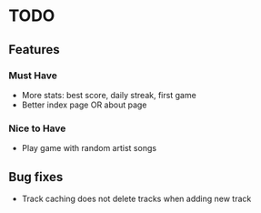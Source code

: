 # TODO

## Features
### Must Have
- More stats: best score, daily streak, first game
- Better index page OR about page 
### Nice to Have
- Play game with random artist songs  
## Bug fixes
- Track caching does not delete tracks when adding new track
